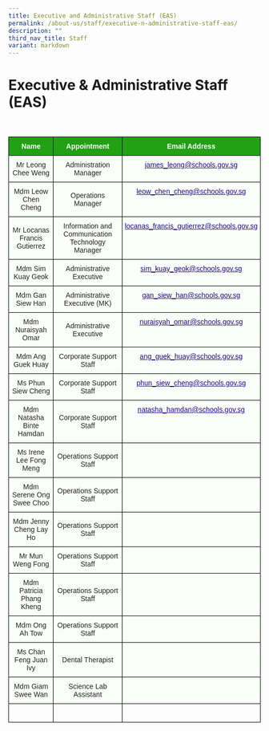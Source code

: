 ```yaml
---
title: Executive and Administrative Staff (EAS)
permalink: /about-us/staff/executive-n-administrative-staff-eas/
description: ""
third_nav_title: Staff
variant: markdown
---
```

Executive &amp; Administrative Staff (EAS)
========================

<br>

<style type="text/css">
.tg  {border-collapse:collapse;border-spacing:0;}
.tg td{border-color:black;border-style:solid;border-width:1px;font-family:Arial, sans-serif;font-size:14px;
  overflow:hidden;padding:10px 5px;word-break:normal;}
.tg th{border-color:black;border-style:solid;border-width:1px;font-family:Arial, sans-serif;font-size:14px;
  font-weight:normal;overflow:hidden;padding:10px 5px;word-break:normal;}
.tg .tg-1h0n{background-color:#22A114;color:#FBFFFA;font-weight:bold;text-align:center;vertical-align:top}
.tg .tg-fskk{background-color:#FBFFFA;color:#21088A;font-weight:bold;text-align:center;text-decoration:underline;vertical-align:top}
.tg .tg-lb3e{background-color:#FBFFFA;color:#21088A;font-weight:bold;text-align:center;vertical-align:top}
.tg .tg-s6uv{background-color:#FBFFFA;color:#222;text-align:center;vertical-align:middle}
</style>
<table class="tg">
<thead>
  <tr>
    <th class="tg-1h0n">Name</th>
    <th class="tg-1h0n">Appointment</th>
    <th class="tg-1h0n">Email Address</th>
  </tr>
</thead>
<tbody>
  <tr>
    <td class="tg-s6uv"><span style="color:#222;background-color:#FBFFFA">Mr Leong Chee Weng</span></td>
    <td class="tg-s6uv"><span style="color:#222;background-color:#FBFFFA"> Administration Manager</span></td>
    <td class="tg-lb3e"><a href="mailto:james_leong@schools.gov.sg"><span style="font-weight:500;text-decoration:none;color:#21088A">james_leong@schools.gov.sg</span></a></td>
  </tr>
  <tr>
    <td class="tg-s6uv"><span style="color:#222;background-color:#FBFFFA">Mdm Leow Chen Cheng</span></td>
    <td class="tg-s6uv"><span style="color:#222;background-color:#FBFFFA">Operations Manager</span><br></td>
    <td class="tg-lb3e"><a href="mailto:leow_chen_cheng@schools.gov.sg"><span style="font-weight:500;text-decoration:none;color:#21088A">leow_chen_cheng@schools.gov.sg</span></a></td>
  </tr>
  <tr>
    <td class="tg-s6uv"><span style="color:#222;background-color:#FBFFFA">Mr Locanas Francis Gutierrez</span></td>
    <td class="tg-s6uv"><span style="color:#222;background-color:#FBFFFA">Information and Communication Technology Manager</span><br></td>
    <td class="tg-lb3e"><a href="mailto:locanas_francis_gutierrez@schools.gov.sg"><span style="font-weight:500;text-decoration:none;color:#21088A">locanas_francis_gutierrez@schools.gov.sg</span></a></td>
  </tr>
  <tr>
    <td class="tg-s6uv"><span style="color:#222;background-color:#FBFFFA">Mdm Sim Kuay Geok</span><br></td>
    <td class="tg-s6uv"><span style="color:#222;background-color:#FBFFFA">Administrative Executive</span><br></td>
    <td class="tg-lb3e"><a href="mailto:sim_kuay_geok@schools.gov.sg"><span style="font-weight:500;text-decoration:none;color:#21088A">sim_kuay_geok@schools.gov.sg</span></a><br></td>
  </tr>
  <tr>
    <td class="tg-s6uv"><span style="color:#222;background-color:#FBFFFA">Mdm Gan Siew Han</span><br></td>
    <td class="tg-s6uv"><span style="color:#222;background-color:#FBFFFA">Administrative Executive (MK)</span><br></td>
    <td class="tg-lb3e"><a href="mailto:gan_siew_han@schools.gov.sg"><span style="font-weight:500;text-decoration:none;color:#21088A">gan_siew_han@schools.gov.sg</span></a><br></td>
  </tr>
  <tr>
    <td class="tg-s6uv"><span style="color:#222;background-color:#FBFFFA">Mdm Nuraisyah Omar</span><br></td>
    <td class="tg-s6uv"><span style="color:#222;background-color:#FBFFFA">Administrative Executive</span><br></td>
    <td class="tg-lb3e"><a href="mailto:nuraisyah_omar@schools.gov.sg"><span style="font-weight:500;text-decoration:none;color:#21088A">nuraisyah_omar@schools.gov.sg</span></a><br></td>
  </tr>
  <tr>
    <td class="tg-s6uv"><span style="color:#222;background-color:#FBFFFA">Mdm Ang Guek Huay</span><br></td>
    <td class="tg-s6uv"><span style="color:#222;background-color:#FBFFFA">Corporate Support Staff</span><br></td>
    <td class="tg-lb3e"><a href="mailto:ang_guek_huay@schools.gov.sg"><span style="font-weight:500;text-decoration:none;color:#21088A">ang_guek_huay@schools.gov.sg</span></a><br></td>
  </tr>
  <tr>
    <td class="tg-s6uv"><span style="color:#222;background-color:#FBFFFA">Ms Phun Siew Cheng</span><br></td>
    <td class="tg-s6uv"><span style="color:#222;background-color:#FBFFFA">Corporate Support Staff</span><br></td>
    <td class="tg-fskk"><a href="mailto:phun_siew_cheng@schools.gov.sg"><span style="font-weight:500;text-decoration:underline;color:#21088A">phun_siew_cheng@schools.gov.sg</span></a></td>
  </tr>
	<tr>
    <td class="tg-s6uv"><span style="color:#222;background-color:#FBFFFA">Mdm Natasha Binte Hamdan</span><br></td>
    <td class="tg-s6uv"><span style="color:#222;background-color:#FBFFFA">Corporate Support Staff</span><br></td>
    <td class="tg-fskk"><a href="mailto:natasha_hamdan@schools.gov.sg"><span style="font-weight:500;text-decoration:underline;color:#21088A">natasha_hamdan@schools.gov.sg</span></a></td>
  </tr>
	 <tr>
    <td class="tg-s6uv"><span style="color:#222;background-color:#FBFFFA">Ms Irene Lee Fong Meng</span><br></td>
    <td class="tg-s6uv"><span style="color:#222;background-color:#FBFFFA">Operations Support Staff</span><br></td>
    <td class="tg-fskk"></td>
  </tr>
	<tr>
    <td class="tg-s6uv"><span style="color:#222;background-color:#FBFFFA">Mdm Serene Ong Swee Choo</span><br></td>
    <td class="tg-s6uv"><span style="color:#222;background-color:#FBFFFA">Operations Support Staff</span><br></td>
    <td class="tg-fskk"></td>
  </tr>
	<tr>
    <td class="tg-s6uv"><span style="color:#222;background-color:#FBFFFA">Mdm Jenny Cheng Lay Ho</span><br></td>
    <td class="tg-s6uv"><span style="color:#222;background-color:#FBFFFA">Operations Support Staff</span><br></td>
    <td class="tg-fskk"></td>
  </tr>
	<tr>
    <td class="tg-s6uv"><span style="color:#222;background-color:#FBFFFA">Mr Mun Weng Fong</span><br></td>
    <td class="tg-s6uv"><span style="color:#222;background-color:#FBFFFA">Operations Support Staff</span><br></td>
    <td class="tg-fskk"></td>
  </tr>
	<tr>
    <td class="tg-s6uv"><span style="color:#222;background-color:#FBFFFA">Mdm Patricia Phang Kheng</span><br></td>
    <td class="tg-s6uv"><span style="color:#222;background-color:#FBFFFA">Operations Support Staff</span><br></td>
    <td class="tg-fskk"></td>
  </tr>
	<tr>
    <td class="tg-s6uv"><span style="color:#222;background-color:#FBFFFA">Mdm Ong Ah Tow</span><br></td>
    <td class="tg-s6uv"><span style="color:#222;background-color:#FBFFFA">Operations Support Staff</span><br></td>
    <td class="tg-fskk"></td>
  </tr>
	<tr>
    <td class="tg-s6uv"><span style="color:#222;background-color:#FBFFFA">Ms Chan Feng Juan Ivy</span><br></td>
    <td class="tg-s6uv"><span style="color:#222;background-color:#FBFFFA">Dental Therapist</span><br></td>
    <td class="tg-fskk"></td>
  </tr>
	<tr>
    <td class="tg-s6uv"><span style="color:#222;background-color:#FBFFFA">Mdm  Giam Swee Wan</span><br></td>
    <td class="tg-s6uv"><span style="color:#222;background-color:#FBFFFA">Science Lab Assistant</span><br></td>
    <td class="tg-fskk"></td>
  </tr>
	<tr>
    <td class="tg-djmn"><span style="color:#222;background-color:#FBFFFA"></span></td>
    <td class="tg-djmn"><span style="color:#222;background-color:#FBFFFA"></span><br></td>
    <td class="tg-33ww"></td>
  </tr>
</tbody>
</table>
